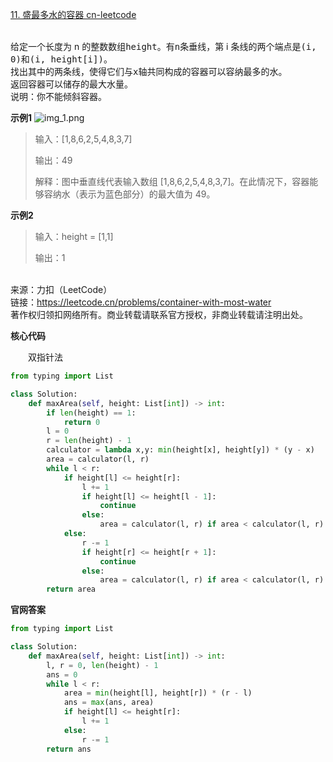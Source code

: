 [11. 盛最多水的容器 cn-leetcode](https://leetcode.cn/problems/container-with-most-water/)

<br>给定一个长度为 n 的整数数组<kbd>height</kbd>。有<kbd>n</kbd>条垂线，第 i 条线的两个端点是<kbd>(i, 0)</kbd>和<kbd>(i, height[i])</kbd>。
<br>找出其中的两条线，使得它们与<kbd>x</kbd>轴共同构成的容器可以容纳最多的水。
<br>返回容器可以储存的最大水量。
<br>说明：你不能倾斜容器。

**示例1**
![img_1.png](img_1.png)
>输入：[1,8,6,2,5,4,8,3,7]
> 
>输出：49 
> 
>解释：图中垂直线代表输入数组 [1,8,6,2,5,4,8,3,7]。在此情况下，容器能够容纳水（表示为蓝色部分）的最大值为 49。

**示例2**
>输入：height = [1,1]
> 
>输出：1

<br>来源：力扣（LeetCode）
<br>链接：https://leetcode.cn/problems/container-with-most-water
<br>著作权归领扣网络所有。商业转载请联系官方授权，非商业转载请注明出处。

**核心代码**

&emsp;&emsp;双指针法
```python
from typing import List

class Solution:
    def maxArea(self, height: List[int]) -> int:
        if len(height) == 1:
            return 0
        l = 0
        r = len(height) - 1
        calculator = lambda x,y: min(height[x], height[y]) * (y - x)
        area = calculator(l, r)
        while l < r:
            if height[l] <= height[r]:
                l += 1
                if height[l] <= height[l - 1]:
                    continue
                else:
                    area = calculator(l, r) if area < calculator(l, r) else area
            else:
                r -= 1
                if height[r] <= height[r + 1]:
                    continue
                else:
                    area = calculator(l, r) if area < calculator(l, r) else area
        return area
```

**官网答案**
```python
from typing import List

class Solution:
    def maxArea(self, height: List[int]) -> int:
        l, r = 0, len(height) - 1
        ans = 0
        while l < r:
            area = min(height[l], height[r]) * (r - l)
            ans = max(ans, area)
            if height[l] <= height[r]:
                l += 1
            else:
                r -= 1
        return ans
```